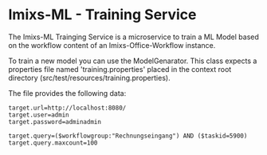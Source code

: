 # Imixs-ML - Training Service


The Imixs-ML Trainging Service is a microservice to train a ML Model based on the workflow content of an Imixs-Office-Workflow instance. 

To train a new model you can use the ModelGenarator. This class expects a properties file named 'training.properties' placed in the context root directory (src/test/resources/training.properties).

The file provides the following data:



	target.url=http://localhost:8080/
	target.user=admin
	target.password=adminadmin
	
	target.query=($workflowgroup:"Rechnungseingang") AND ($taskid=5900)
	target.query.maxcount=100


